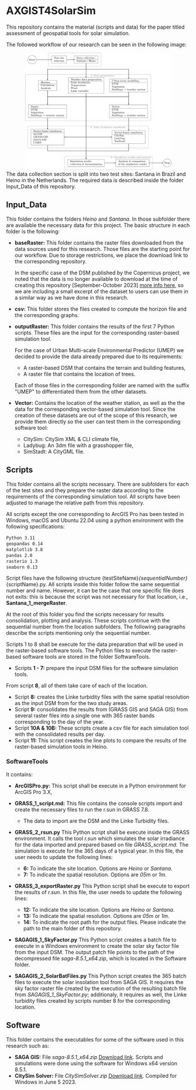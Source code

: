 # AXGIST4SolarSim
This repository contains the material (scripts and data) for the paper titled assessment of geospatial tools for solar simulation.

The followed workflow of our research can be seen in the following image:
<center>
<img src="images/workflow.png " width="400" height="320">
</center>
The data collection section is split into two test sites: Santana in Brazil and Heino in the Netherlands. The required data is described inside the folder Input_Data of this repository.

## Input_Data
This folder contains the folders *Heino* and *Santana*. In those subfolder there are available the necessary data for this project. The basic structure in each folder is the following:

- **baseRaster:** This folder contains the raster files downloaded from the data sources used for this research. Those files are the starting point for our workflow. Due to storage restrictions, we place the download link to the corresponding repository.

    In the specific case of the DSM published by the Copernicus project, we noted that the data is no longer available to download at the time of creating this repository [September-October 2023] [more info here](https://land.copernicus.eu/en/products/products-that-are-no-longer-disseminated-on-the-clms-website?tag=Copernicus%20Land), so we are including a small excerpt of the dataset to users can use them in a similar way as we have done in this research.

- **csv:** This folder stores the files created to compute the horizon file and the corresponding graphs.
- **outputRaster:** This folder contains the results of the first 7 Python scripts. These files are the input for the corresponding raster-based simulation tool.

    For the case of Urban Multi-scale Environmental Predictor (UMEP) we decided to provide the data already prepared due to its requirements:
    - A raster-based DSM that contains the terrain and building features,
    - A raster file that contains the location of trees.

    Each of those files in the corresponding folder are named with the suffix "UMEP" to differentiated them from the other datasets.
- **Vector:** Contains the location of the weather station, as well as the the data for the corresponding vector-based simulation tool. Since the creation of these datasets are out of the scope of this research, we provide them directly so the user can test them in the corresponding software tool:
    - CitySim: CitySim XML & CLI climate file,
    - Ladybug: An 3dm file with a grasshopper file,
    - SimStadt: A CityGML file.

## Scripts
This folder contains all the scripts necessary. There are subfolders for each of the test sites and they prepare the raster data according to the requirements of the corresponding simulation tool. All scripts have been adjusted to manage the relative path from this repository.

All scripts except the one corresponding to ArcGIS Pro has been tested in Windows, macOS and Ubuntu 22.04 using a python environment with the following specifications:

    Python 3.11
    geopandas 0.14
    matplotlib 3.8
    pandas 2.0
    rasterio 1.3
    seaborn 0.13

Script files have the following structure {testSiteName}_{sequentialNumber}_{scriptName}.py. All scripts inside this folder follow the same sequential number and name. However, it can be the case that one specific file does not exits: this is because the script was not necessary for that location, i.e., **Santana_1_mergeRaster**.

At the root of this folder you find the scripts necessary for results consolidation, plotting and analysis. These scripts continue with the sequential number from the location subfolders. The following paragraphs describe the scripts mentioning only the sequential number.

Scripts 1 to 8 shall be execute for the data preparation that will be used in the raster-based software tools. The Python files to execute the raster-based software tools are stored in the folder SoftwareTools.

- Scripts **1 - 7:** prepare the input DSM files for the software simulation tools.

From script **8**, all of them take care of each of the location.

- Script **8:** creates the Linke turbidity files with the same spatial resolution as the input DSM from for the two study areas.
- Script **9:** consolidates the results from (GRASS GIS and SAGA GIS) from several raster files into a single one with 365 raster bands corresponding to the day of the year.
- Script **10A & 10B:** These scripts create a csv file for each simulation tool with the consolidated results per day.
- Script **11:** This script creates the line plots to compare the results of the raster-based simulation tools in Heino.

### SoftwareTools
It contains:
-  **ArcGISPro.py:** This script shall be execute in a Python environment for ArcGIS Pro 3.X,
- **GRASS_1_script.md:** This file contains the console scripts import and create the necessary files to run the r.sun in GRASS 7.8.
    - The data to import are the DSM and the Linke Turbidity files.
-  **GRASS_2_rsun.py** This Python script shall be execute inside the GRASS environment. It calls the tool *r.sun* which simulates the solar irradiance for the data imported and prepared based on file *GRASS_script.md*. The simulation is execute for the 365 days of a typical year. In this file, the user needs to update the following lines:
    - **6:** To indicate the site location. Options are *Heino* or *Santana*.
    - **7:** To indicate the spatial resolution. Options are *05m* or *1m*.
- **GRASS_3_exportRaster.py** This Python script shall be execute to export the results of *r.sun*. In this file, the user needs to update the following lines:
    - **12:** To indicate the site location. Options are *Heino* or *Santana*.
    - **13:** To indicate the spatial resolution. Options are *05m* or *1m*.
    - **14:** To indicate the root path for the output files. Please indicate the path to the main folder of this repository.
- **SAGAGIS_1_SkyFactor.py** This Python script creates a batch file to execute in a Windows environment to create the solar sky factor file from the input DSM. The output patch file points to the path of the decompressed file *saga-8.5.1_x64.zip*, which is located in the Software folder.

- **SAGAGIS_2_SolarBatFiles.py** This Python script creates the 365 batch files to execute the solar insolation tool from SAGA GIS. It requires the sky factor raster file created by the execution of the resulting batch file from *SAGAGIS_1_SkyFactor.py*; additionaly, it requires as well, the Linke turbidity files created by scripts number 8 for the corresponding location.
## Software
This folder contains the executables for some of the software used in this research such as:
- **SAGA GIS:** File *saga-8.5.1_x64.zip* [Download link](https://sourceforge.net/projects/saga-gis/files/SAGA%20-%208/SAGA%20-%208.5.1/). Scripts and simulations were done using the software for Windows x64 version 8.5.1.
- **CitySim Solver:** File *CitySimSolver.zip* [Download link](https://github.com/kaemco/CitySim-Solver). Compiled for Windows in June 5 2023.